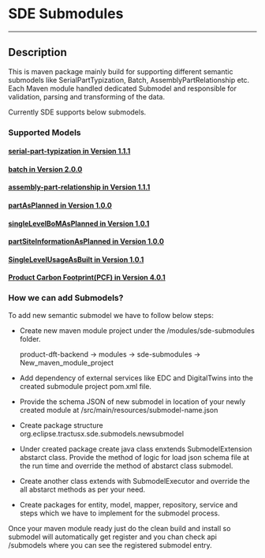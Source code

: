 # SDE Submodules
---
## Description
This is maven package mainly build for supporting different semantic submodels like SerialPartTypization, Batch, AssemblyPartRelationship etc. 
Each Maven module handled dedicated Submodel and responsible for validation, parsing and transforming of the data.

Currently SDE supports below submodels.
 
### Supported Models

#### [serial-part-typization in Version 1.1.1]
#### [batch in Version 2.0.0]
#### [assembly-part-relationship in Version 1.1.1]
#### [partAsPlanned in Version 1.0.0]
#### [singleLevelBoMAsPlanned in Version 1.0.1]
#### [partSiteInformationAsPlanned in Version 1.0.0]
#### [SingleLevelUsageAsBuilt in Version 1.0.1]
#### [Product Carbon Footprint(PCF) in Version 4.0.1]

### How we can add Submodels?

To add new semantic submodel we have to follow below steps:

- Create new maven module project under the /modules/sde-submodules folder.
  
  product-dft-backend -> modules -> sde-submodules -> New_maven_module_project

- Add dependency of external services like EDC and DigitalTwins into the created submodule project pom.xml file.
- Provide the schema JSON of new submodel in location of your newly created module at /src/main/resources/submodel-name.json
- Create package structure org.eclipse.tractusx.sde.submodels.newsubmodel 
- Under created package create java class enxtends SubmodelExtension abstarct class. Provide the method of logic for load json schema file at the run time and override the method of abstarct class submodel.
- Create another class extends with SubmodelExecutor and override the all abstarct methods as per your need.
- Create packages for entity, model, mapper, repository, service and steps which we have to implement for the submodel process.

Once your maven module ready just do the clean build and install so submodel will automatically get register and you chan check  api /submodels where you can see the registered submodel entry. 



[serial-part-typization in Version 1.1.1]: serial-part-typization/serial-part-typization.md
[batch in Version 2.0.0]: batch/batch.md
[assembly-part-relationship in Version 1.1.1]: assembly-part-relationship/assembly-part-relationship.md
[partAsPlanned in Version 1.0.0]: part-as-planned/part-as-planned.md
[singleLevelBoMAsPlanned in Version 1.0.1]: single-level-bom-as-planned/single-level-bom-as-planned.md
[partSiteInformationAsPlanned in Version 1.0.0]: part-site-information-as-planned/part-site-information-as-planned.md
[SingleLevelUsageAsBuilt in Version 1.0.1]: single-level-usage-as-built/single-level-usage-as-built.md
[Product Carbon Footprint(PCF) in Version 4.0.1]: pcf/pcf.md

